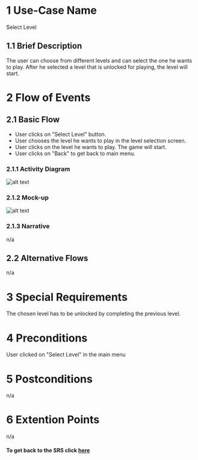 # 1 Use-Case Name

Select Level

## 1.1 Brief Description

The user can choose from different levels and can select the one he wants to play. After he selected a level that is unlocked for playing, the level will start.

# 2 Flow of Events

## 2.1 Basic Flow

+ User clicks on "Select Level" button.
+ User chooses the level he wants to play in the level selection screen.
+ User clicks on the level he wants to play. The game will start.
+ User clicks on "Back" to get back to main menu.

### 2.1.1 Activity Diagram

![alt text][ActivityDiagram]

[ActivityDiagram]: https://github.com/SlaxXxX/tinfb4se/blob/master/projectFiles/useCases/selectLevelAD.png "Activity Diagram"

### 2.1.2 Mock-up

![alt text][Mock]

[Mock]: https://github.com/SlaxXxX/tinfb4se/blob/master/projectFiles/useCases/selectLevel_mock.png "Mock-up"

### 2.1.3 Narrative

n/a

## 2.2 Alternative Flows

n/a

# 3 Special Requirements

The chosen level has to be unlocked by completing the previous level.

# 4 Preconditions

User clicked on "Select Level" in the main menu

# 5 Postconditions

n/a

# 6 Extention Points

n/a

#### To get back to the SRS click [here](https://github.com/SlaxXxX/tinfb4se/blob/master/projectFiles/SoftwareRequirementsSpecification.md)
